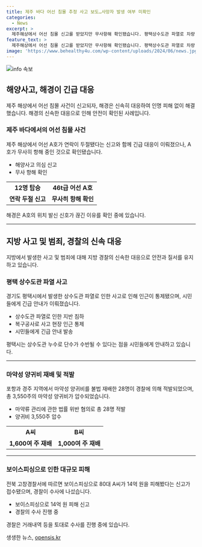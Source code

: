 ```yaml
---
title: 제주 바다 어선 침몰 추정 사고 보도…사망자 발생 여부 미확인
categories:
  - News
excerpt: >
  제주해상에서 어선 침몰 신고를 받았지만 무사항해 확인됐습니다. 평택상수도관 파열로 차량 1대가 빠지는 사고 발생. 상수도관 누수로 인한 복구공사 진행 중. 포항·경주지역에서 불법 마약성 양귀비 재배 28명 적발, 3,550주 압수. 고창서 보이스피싱으로 80대가 14억 원 피해 신고, 경찰 수사 중.
feature_text: >
  제주해상에서 어선 침몰 신고를 받았지만 무사항해 확인됐습니다. 평택상수도관 파열로 차량 1대가 빠지는 사고 발생. 상수도관 누수로 인한 복구공사 진행 중. 포항·경주지역에서 불법 마약성 양귀비 재배 28명 적발, 3,550주 압수. 고창서 보이스피싱으로 80대가 14억 원 피해 신고, 경찰 수사 중.
image: 'https://www.behealthy4u.com/wp-content/uploads/2024/06/news.jpg'
---
```


<p><img src="https://www.behealthy4u.com/wp-content/uploads/2024/06/news.jpg" alt="info 속보" /></p>

<h2 data-ke-size="size26">해양사고, 해경이 긴급 대응</h2>

<p data-ke-size="size16">제주 해상에서 어선 침몰 사건이 신고되자, 해경은 신속히 대응하여 인명 피해 없이 해결했습니다. 해경의 신속한 대응으로 인해 안전이 확인된 사례입니다. </p>

<h3>제주 바다에서의 어선 침몰 사건</h3>

<p data-ke-size="size16">제주 해상에서 어선 A호가 연락이 두절됐다는 신고와 함께 긴급 대응이 이뤄졌으나, A호가 무사히 항해 중인 것으로 확인됐습니다.</p>

<ul>
  <li>해양사고 의심 신고</li>
  <li>무사 항해 확인</li>
</ul>

<table>
  <tr>
    <td style="text-align: center; height: 17px;"><b>12명 탑승</b></td>
    <td style="text-align: center; height: 17px;"><b>46t급 어선 A호</b></td>
  </tr>
  <tr>
    <td style="text-align: center; height: 17px;"><b>연락 두절 신고</b></td>
    <td style="text-align: center; height: 17px;"><b>무사히 항해 확인</b></td>
  </tr>
</table>

<p data-ke-size="size16">해경은 A호의 위치 발신 신호가 끊긴 이유를 확인 중에 있습니다.</p>

<hr>

<h2 data-ke-size="size26">지방 사고 및 범죄, 경찰의 신속 대응</h2>

<p data-ke-size="size16">지방에서 발생한 사고 및 범죄에 대해 지방 경찰의 신속한 대응으로 안전과 질서를 유지하고 있습니다.</p>

<h3>평택 상수도관 파열 사고</h3>

<p data-ke-size="size16">경기도 평택시에서 발생한 상수도관 파열로 인한 사고로 인해 인근이 통제됐으며, 시민들에게 긴급 안내가 이뤄졌습니다.</p>

<ul>
  <li>상수도관 파열로 인한 지반 침하</li>
  <li>복구공사로 사고 현장 인근 통제</li>
  <li>시민들에게 긴급 안내 발송</li>
</ul>

<p data-ke-size="size16">평택시는 상수도관 누수로 단수가 수반될 수 있다는 점을 시민들에게 안내하고 있습니다.</p>

<hr>

<h3>마약성 양귀비 재배 및 적발</h3>

<p data-ke-size="size16">포항과 경주 지역에서 마약성 양귀비를 불법 재배한 28명이 경찰에 의해 적발되었으며, 총 3,550주의 마약성 양귀비가 압수되었습니다.</p>

<ul>
  <li>마약류 관리에 관한 법률 위반 혐의로 총 28명 적발</li>
  <li>양귀비 3,550주 압수</li>
</ul>

<table>
  <tr>
    <td style="text-align: center; height: 17px;"><b>A씨</b></td>
    <td style="text-align: center; height: 17px;"><b>B씨</b></td>
  </tr>
  <tr>
    <td style="text-align: center; height: 17px;"><b>1,600여 주 재배</b></td>
    <td style="text-align: center; height: 17px;"><b>1,000여 주 재배</b></td>
  </tr>
</table>

<hr>

<h3>보이스피싱으로 인한 대규모 피해</h3>

<p data-ke-size="size16">전북 고창경찰서에 따르면 보이스피싱으로 80대 A씨가 14억 원을 피해봤다는 신고가 접수됐으며, 경찰이 수사에 나섰습니다.</p>

<ul>
  <li>보이스피싱으로 14억 원 피해 신고</li>
  <li>경찰의 수사 진행 중</li>
</ul>

<p data-ke-size="size16">경찰은 거래내역 등을 토대로 수사를 진행 중에 있습니다.</p>

<p data-ke-size="size16"></p>
생생한 뉴스, <a href="https://opensis.kr" rel="dofollow">opensis.kr</a>


